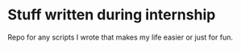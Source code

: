 # Stuff written during internship
Repo for any scripts I wrote that makes my life easier or just for fun.
